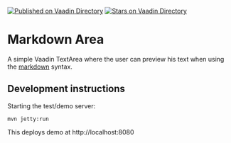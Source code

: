 [![Published on Vaadin  Directory](https://img.shields.io/badge/Vaadin%20Directory-published-00b4f0.svg)](https://vaadin.com/directory/component/markdown-area)
[![Stars on Vaadin Directory](https://img.shields.io/vaadin-directory/star/markdown-area.svg)](https://vaadin.com/directory/component/markdown-area)

# Markdown Area

A simple Vaadin TextArea where the user can preview his text when using the [markdown](https://vaadin.com/markdown-guide/) syntax. 

## Development instructions

Starting the test/demo server:
```
mvn jetty:run
```

This deploys demo at http://localhost:8080


